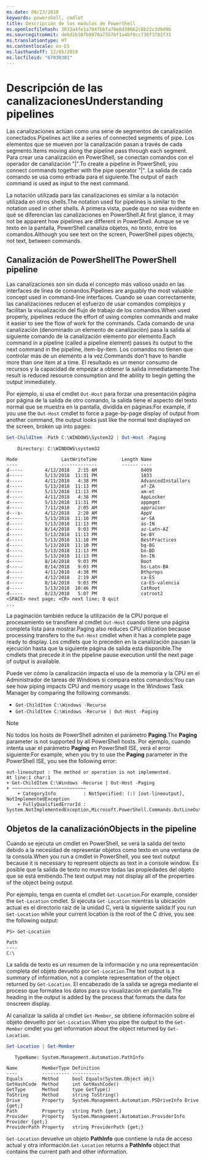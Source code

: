 ```yaml
---
ms.date: 08/23/2018
keywords: powershell, cmdlet
title: Descripción de los módulos de PowerShell
ms.openlocfilehash: 3033a4fe1a704fbbfa76e6d38662c8b22c3dbd9b
ms.sourcegitcommit: debd2b38fb8070a7357bf1a4bf9cc736f3702f31
ms.translationtype: HT
ms.contentlocale: es-ES
ms.lasthandoff: 12/05/2019
ms.locfileid: "67030381"
---
```

# <a name="understanding-pipelines"></a><span data-ttu-id="ad93c-103">Descripción de las canalizaciones</span><span class="sxs-lookup"><span data-stu-id="ad93c-103">Understanding pipelines</span></span>

<span data-ttu-id="ad93c-104">Las canalizaciones actúan como una serie de segmentos de canalización conectados.</span><span class="sxs-lookup"><span data-stu-id="ad93c-104">Pipelines act like a series of connected segments of pipe.</span></span> <span data-ttu-id="ad93c-105">Los elementos que se mueven por la canalización pasan a través de cada segmento.</span><span class="sxs-lookup"><span data-stu-id="ad93c-105">Items moving along the pipeline pass through each segment.</span></span> <span data-ttu-id="ad93c-106">Para crear una canalización en PowerShell, se conectan comandos con el operador de canalización "|".</span><span class="sxs-lookup"><span data-stu-id="ad93c-106">To create a pipeline in PowerShell, you connect commands together with the pipe operator "|".</span></span> <span data-ttu-id="ad93c-107">La salida de cada comando se usa como entrada para el siguiente.</span><span class="sxs-lookup"><span data-stu-id="ad93c-107">The output of each command is used as input to the next command.</span></span>

<span data-ttu-id="ad93c-108">La notación utilizada para las canalizaciones es similar a la notación utilizada en otros shells.</span><span class="sxs-lookup"><span data-stu-id="ad93c-108">The notation used for pipelines is similar to the notation used in other shells.</span></span> <span data-ttu-id="ad93c-109">A primera vista, puede que no sea evidente en qué se diferencian las canalizaciones en PowerShell.</span><span class="sxs-lookup"><span data-stu-id="ad93c-109">At first glance, it may not be apparent how pipelines are different in PowerShell.</span></span> <span data-ttu-id="ad93c-110">Aunque se ve texto en la pantalla, PowerShell canaliza objetos, no texto, entre los comandos.</span><span class="sxs-lookup"><span data-stu-id="ad93c-110">Although you see text on the screen, PowerShell pipes objects, not text, between commands.</span></span>

## <a name="the-powershell-pipeline"></a><span data-ttu-id="ad93c-111">Canalización de PowerShell</span><span class="sxs-lookup"><span data-stu-id="ad93c-111">The PowerShell pipeline</span></span>

<span data-ttu-id="ad93c-112">Las canalizaciones son sin duda el concepto más valioso usado en las interfaces de línea de comandos.</span><span class="sxs-lookup"><span data-stu-id="ad93c-112">Pipelines are arguably the most valuable concept used in command-line interfaces.</span></span> <span data-ttu-id="ad93c-113">Cuando se usan correctamente, las canalizaciones reducen el esfuerzo de usar comandos complejos y facilitan la visualización del flujo de trabajo de los comandos.</span><span class="sxs-lookup"><span data-stu-id="ad93c-113">When used properly, pipelines reduce the effort of using complex commands and make it easier to see the flow of work for the commands.</span></span> <span data-ttu-id="ad93c-114">Cada comando de una canalización (denominado un elemento de canalización) pasa la salida al siguiente comando de la canalización elemento por elemento.</span><span class="sxs-lookup"><span data-stu-id="ad93c-114">Each command in a pipeline (called a pipeline element) passes its output to the next command in the pipeline, item-by-item.</span></span> <span data-ttu-id="ad93c-115">Los comandos no tienen que controlar más de un elemento a la vez.</span><span class="sxs-lookup"><span data-stu-id="ad93c-115">Commands don't have to handle more than one item at a time.</span></span> <span data-ttu-id="ad93c-116">El resultado es un menor consumo de recursos y la capacidad de empezar a obtener la salida inmediatamente.</span><span class="sxs-lookup"><span data-stu-id="ad93c-116">The result is reduced resource consumption and the ability to begin getting the output immediately.</span></span>

<span data-ttu-id="ad93c-117">Por ejemplo, si usa el cmdlet `Out-Host` para forzar una presentación página por página de la salida de otro comando, la salida tiene el aspecto del texto normal que se muestra en la pantalla, dividida en páginas:</span><span class="sxs-lookup"><span data-stu-id="ad93c-117">For example, if you use the `Out-Host` cmdlet to force a page-by-page display of output from another command, the output looks just like the normal text displayed on the screen, broken up into pages:</span></span>

```powershell
Get-ChildItem -Path C:\WINDOWS\System32 | Out-Host -Paging
```

```Output
    Directory: C:\WINDOWS\system32

Mode                LastWriteTime         Length Name
----                -------------         ------ ----
d-----        4/12/2018   2:15 AM                0409
d-----        5/13/2018  11:31 PM                1033
d-----        4/11/2018   4:38 PM                AdvancedInstallers
d-----        5/13/2018  11:13 PM                af-ZA
d-----        5/13/2018  11:13 PM                am-et
d-----        4/11/2018   4:38 PM                AppLocker
d-----        5/13/2018  11:31 PM                appmgmt
d-----        7/11/2018   2:05 AM                appraiser
d---s-        4/12/2018   2:20 AM                AppV
d-----        5/13/2018  11:10 PM                ar-SA
d-----        5/13/2018  11:13 PM                as-IN
d-----        8/14/2018   9:03 PM                az-Latn-AZ
d-----        5/13/2018  11:13 PM                be-BY
d-----        5/13/2018  11:10 PM                BestPractices
d-----        5/13/2018  11:10 PM                bg-BG
d-----        5/13/2018  11:13 PM                bn-BD
d-----        5/13/2018  11:13 PM                bn-IN
d-----        8/14/2018   9:03 PM                Boot
d-----        8/14/2018   9:03 PM                bs-Latn-BA
d-----        4/11/2018   4:38 PM                Bthprops
d-----        4/12/2018   2:19 AM                ca-ES
d-----        8/14/2018   9:03 PM                ca-ES-valencia
d-----        5/13/2018  10:46 PM                CatRoot
d-----        8/23/2018   5:07 PM                catroot2
<SPACE> next page; <CR> next line; Q quit
...
```

<span data-ttu-id="ad93c-118">La paginación también reduce la utilización de la CPU porque el procesamiento se transfiere al cmdlet `Out-Host` cuando tiene una página completa lista para mostrar.</span><span class="sxs-lookup"><span data-stu-id="ad93c-118">Paging also reduces CPU utilization because processing transfers to the `Out-Host` cmdlet when it has a complete page ready to display.</span></span> <span data-ttu-id="ad93c-119">Los cmdlets que lo preceden en la canalización pausan la ejecución hasta que la siguiente página de salida está disponible.</span><span class="sxs-lookup"><span data-stu-id="ad93c-119">The cmdlets that precede it in the pipeline pause execution until the next page of output is available.</span></span>

<span data-ttu-id="ad93c-120">Puede ver cómo la canalización impacta el uso de la memoria y la CPU en el Administrador de tareas de Windows si compara estos comandos:</span><span class="sxs-lookup"><span data-stu-id="ad93c-120">You can see how piping impacts CPU and memory usage in the Windows Task Manager by comparing the following commands:</span></span>

- `Get-ChildItem C:\Windows -Recurse`
- `Get-ChildItem C:\Windows -Recurse | Out-Host -Paging`

> [!NOTE]
> <span data-ttu-id="ad93c-121">No todos los hosts de PowerShell admiten el parámetro **Paging**.</span><span class="sxs-lookup"><span data-stu-id="ad93c-121">The **Paging** parameter is not supported by all PowerShell hosts.</span></span> <span data-ttu-id="ad93c-122">Por ejemplo, cuando intenta usar el parámetro **Paging** en PowerShell ISE, verá el error siguiente:</span><span class="sxs-lookup"><span data-stu-id="ad93c-122">For example, when you try to use the **Paging** parameter in the PowerShell ISE, you see the following error:</span></span>
>
> ```Output
> out-lineoutput : The method or operation is not implemented.
> At line:1 char:1
> + Get-ChildItem C:\Windows -Recurse | Out-Host -Paging
> + ~~~~~~~~~~~~~~~~~~~~~~~~~~~
>     + CategoryInfo          : NotSpecified: (:) [out-lineoutput], NotImplementedException
>     + FullyQualifiedErrorId : System.NotImplementedException,Microsoft.PowerShell.Commands.OutLineOutputCommand
> ```

## <a name="objects-in-the-pipeline"></a><span data-ttu-id="ad93c-123">Objetos de la canalización</span><span class="sxs-lookup"><span data-stu-id="ad93c-123">Objects in the pipeline</span></span>

<span data-ttu-id="ad93c-124">Cuando se ejecuta un cmdlet en PowerShell, se verá la salida del texto debido a la necesidad de representar objetos como texto en una ventana de la consola.</span><span class="sxs-lookup"><span data-stu-id="ad93c-124">When you run a cmdlet in PowerShell, you see text output because it is necessary to represent objects as text in a console window.</span></span> <span data-ttu-id="ad93c-125">Es posible que la salida de texto no muestre todas las propiedades del objeto que se está emitiendo.</span><span class="sxs-lookup"><span data-stu-id="ad93c-125">The text output may not display all of the properties of the object being output.</span></span>

<span data-ttu-id="ad93c-126">Por ejemplo, tenga en cuenta el cmdlet `Get-Location`.</span><span class="sxs-lookup"><span data-stu-id="ad93c-126">For example, consider the `Get-Location` cmdlet.</span></span> <span data-ttu-id="ad93c-127">Si ejecuta `Get-Location` mientras la ubicación actual es el directorio raíz de la unidad C, verá la siguiente salida:</span><span class="sxs-lookup"><span data-stu-id="ad93c-127">If you run `Get-Location` while your current location is the root of the C drive, you see the following output:</span></span>

```
PS> Get-Location

Path
----
C:\
```

<span data-ttu-id="ad93c-128">La salida de texto es un resumen de la información y no una representación completa del objeto devuelto por `Get-Location`.</span><span class="sxs-lookup"><span data-stu-id="ad93c-128">The text output is a summary of information, not a complete representation of the object returned by `Get-Location`.</span></span> <span data-ttu-id="ad93c-129">El encabezado de la salida se agrega mediante el proceso que formatea los datos para su visualización en pantalla.</span><span class="sxs-lookup"><span data-stu-id="ad93c-129">The heading in the output is added by the process that formats the data for onscreen display.</span></span>

<span data-ttu-id="ad93c-130">Al canalizar la salida al cmdlet `Get-Member`, se obtiene información sobre el objeto devuelto por `Get-Location`.</span><span class="sxs-lookup"><span data-stu-id="ad93c-130">When you pipe the output to the `Get-Member` cmdlet you get information about the object returned by `Get-Location`.</span></span>

```powershell
Get-Location | Get-Member
```

```Output
   TypeName: System.Management.Automation.PathInfo

Name         MemberType Definition
----         ---------- ----------
Equals       Method     bool Equals(System.Object obj)
GetHashCode  Method     int GetHashCode()
GetType      Method     type GetType()
ToString     Method     string ToString()
Drive        Property   System.Management.Automation.PSDriveInfo Drive {get;}
Path         Property   string Path {get;}
Provider     Property   System.Management.Automation.ProviderInfo Provider {get;}
ProviderPath Property   string ProviderPath {get;}
```

<span data-ttu-id="ad93c-131">`Get-Location` devuelve un objeto **PathInfo** que contiene la ruta de acceso actual y otra información.</span><span class="sxs-lookup"><span data-stu-id="ad93c-131">`Get-Location` returns a **PathInfo** object that contains the current path and other information.</span></span>
